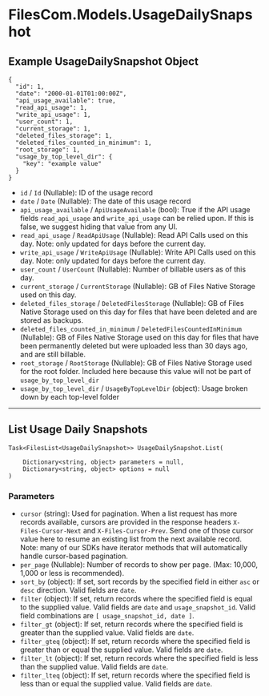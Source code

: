 # FilesCom.Models.UsageDailySnapshot

## Example UsageDailySnapshot Object

```
{
  "id": 1,
  "date": "2000-01-01T01:00:00Z",
  "api_usage_available": true,
  "read_api_usage": 1,
  "write_api_usage": 1,
  "user_count": 1,
  "current_storage": 1,
  "deleted_files_storage": 1,
  "deleted_files_counted_in_minimum": 1,
  "root_storage": 1,
  "usage_by_top_level_dir": {
    "key": "example value"
  }
}
```

* `id` / `Id`  (Nullable<Int64>): ID of the usage record
* `date` / `Date`  (Nullable<DateTime>): The date of this usage record
* `api_usage_available` / `ApiUsageAvailable`  (bool): True if the API usage fields `read_api_usage` and `write_api_usage` can be relied upon.  If this is false, we suggest hiding that value from any UI.
* `read_api_usage` / `ReadApiUsage`  (Nullable<Int64>): Read API Calls used on this day. Note: only updated for days before the current day.
* `write_api_usage` / `WriteApiUsage`  (Nullable<Int64>): Write API Calls used on this day. Note: only updated for days before the current day.
* `user_count` / `UserCount`  (Nullable<Int64>): Number of billable users as of this day.
* `current_storage` / `CurrentStorage`  (Nullable<Int64>): GB of Files Native Storage used on this day.
* `deleted_files_storage` / `DeletedFilesStorage`  (Nullable<Int64>): GB of Files Native Storage used on this day for files that have been deleted and are stored as backups.
* `deleted_files_counted_in_minimum` / `DeletedFilesCountedInMinimum`  (Nullable<Int64>): GB of Files Native Storage used on this day for files that have been permanently deleted but were uploaded less than 30 days ago, and are still billable.
* `root_storage` / `RootStorage`  (Nullable<Int64>): GB of Files Native Storage used for the root folder.  Included here because this value will not be part of `usage_by_top_level_dir`
* `usage_by_top_level_dir` / `UsageByTopLevelDir`  (object): Usage broken down by each top-level folder


---

## List Usage Daily Snapshots

```
Task<FilesList<UsageDailySnapshot>> UsageDailySnapshot.List(
    
    Dictionary<string, object> parameters = null,
    Dictionary<string, object> options = null
)
```

### Parameters

* `cursor` (string): Used for pagination.  When a list request has more records available, cursors are provided in the response headers `X-Files-Cursor-Next` and `X-Files-Cursor-Prev`.  Send one of those cursor value here to resume an existing list from the next available record.  Note: many of our SDKs have iterator methods that will automatically handle cursor-based pagination.
* `per_page` (Nullable<Int64>): Number of records to show per page.  (Max: 10,000, 1,000 or less is recommended).
* `sort_by` (object): If set, sort records by the specified field in either `asc` or `desc` direction. Valid fields are `date`.
* `filter` (object): If set, return records where the specified field is equal to the supplied value. Valid fields are `date` and `usage_snapshot_id`. Valid field combinations are `[ usage_snapshot_id, date ]`.
* `filter_gt` (object): If set, return records where the specified field is greater than the supplied value. Valid fields are `date`.
* `filter_gteq` (object): If set, return records where the specified field is greater than or equal the supplied value. Valid fields are `date`.
* `filter_lt` (object): If set, return records where the specified field is less than the supplied value. Valid fields are `date`.
* `filter_lteq` (object): If set, return records where the specified field is less than or equal the supplied value. Valid fields are `date`.
